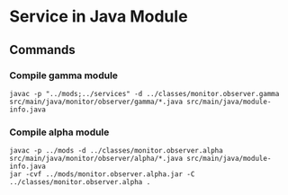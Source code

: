 # Service in Java Module

## Commands

### Compile gamma module  
```
javac -p "../mods;../services" -d ../classes/monitor.observer.gamma src/main/java/monitor/observer/gamma/*.java src/main/java/module-info.java
```

### Compile alpha module
```
javac -p ../mods -d ../classes/monitor.observer.alpha src/main/java/monitor/observer/alpha/*.java src/main/java/module-info.java
jar -cvf ../mods/monitor.observer.alpha.jar -C ../classes/monitor.observer.alpha .
```

